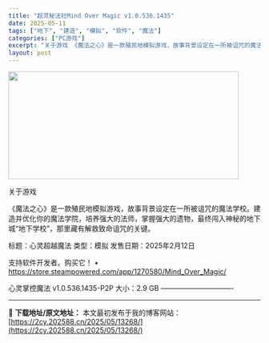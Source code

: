 ```yaml
---
title: "超灵秘法社Mind Over Magic v1.0.536.1435"
date: 2025-05-11
tags: ["地下", "建造", "模拟", "软件", "魔法"]
categories: ["PC游戏"]
excerpt: "关于游戏 《魔法之心》是一款殖民地模拟游戏，故事背景设定在一所被诅咒的魔法学校。建造并优化你的魔法学院，培养强大的法师，掌握强大的遗物，最终闯入神秘的地下城“地下学校”，那里藏有解救致命诅咒的关键。 标题：心灵超越魔法 类型：模拟 发售日期：2025年2月12日 支持软件开发者。购买它！ • htt&hellip;"
layout: post
---
```


<img src="https://2cy.202588.cn/wp-content/uploads/2025/05/2025051105231764.webp" alt="" width="460" height="215" class="aligncenter size-full wp-image-13265" />

关于游戏

《魔法之心》是一款殖民地模拟游戏，故事背景设定在一所被诅咒的魔法学校。建造并优化你的魔法学院，培养强大的法师，掌握强大的遗物，最终闯入神秘的地下城“地下学校”，那里藏有解救致命诅咒的关键。

标题：心灵超越魔法
类型：模拟
发售日期：2025年2月12日

支持软件开发者。购买它！
• https://store.steampowered.com/app/1270580/Mind_Over_Magic/

心灵掌控魔法 v1.0.536.1435-P2P
大小：2.9 GB
——————————- 

---
📖 **下载地址/原文地址：** 本文最初发布于我的博客网站：[https://2cy.202588.cn/2025/05/13268/](https://2cy.202588.cn/2025/05/13268/)
